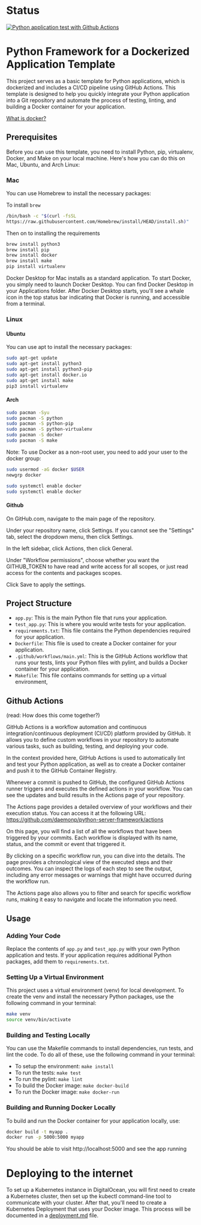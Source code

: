 # Status

[![Python application test with Github 
Actions](https://github.com/daemonp/python-server-framework/actions/workflows/main.yml/badge.svg)](https://github.com/daemonp/python-server-framework/actions/workflows/main.yml)

# Python Framework for a Dockerized Application Template

This project serves as a basic template for Python applications, which is 
dockerized and includes a CI/CD pipeline using GitHub Actions. This template is 
designed to help you quickly integrate your Python application into a Git 
repository and automate the process of testing, linting, and building a Docker 
container for your application.

[What is docker?](https://opensource.com/resources/what-docker)

## Prerequisites

Before you can use this template, you need to install Python, pip, virtualenv, 
Docker, and Make on your local machine. Here's how you can do this on Mac, 
Ubuntu, and Arch Linux:

### Mac

You can use Homebrew to install the necessary packages:

To install `brew`
```bash
/bin/bash -c "$(curl -fsSL 
https://raw.githubusercontent.com/Homebrew/install/HEAD/install.sh)"
```

Then on to installing the requirements

```bash
brew install python3
brew install pip
brew install docker
brew install make
pip install virtualenv
```

Docker Desktop for Mac installs as a standard application. To start 
Docker, you simply need to launch Docker Desktop. You can find 
Docker Desktop in your Applications folder. After Docker Desktop 
starts, you'll see a whale icon in the top status bar indicating 
that Docker is running, and accessible from a terminal.

### Linux

#### Ubuntu

You can use apt to install the necessary packages:
```bash
sudo apt-get update
sudo apt-get install python3
sudo apt-get install python3-pip
sudo apt-get install docker.io
sudo apt-get install make
pip3 install virtualenv
```


#### Arch

```bash
sudo pacman -Syu
sudo pacman -S python
sudo pacman -S python-pip
sudo pacman -S python-virtualenv
sudo pacman -S docker
sudo pacman -S make
```

Note: To use Docker as a non-root user, you need to add your user 
to the docker group:

```bash
sudo usermod -aG docker $USER
newgrp docker
```

```bash
sudo systemctl enable docker
sudo systemctl enable docker
```
#### Github 

On GitHub.com, navigate to the main page of the repository.

Under your repository name, click  Settings. If you cannot see the 
"Settings" tab, select the dropdown menu, then click Settings.

In the left sidebar, click  Actions, then click General.

Under "Workflow permissions", choose whether you want the GITHUB_TOKEN to have read and write access for all scopes, or just read access for the contents and packages scopes.

Click Save to apply the settings.


## Project Structure

- `app.py`: This is the main Python file that runs your application.
- `test_app.py`: This is where you would write tests for your application.
- `requirements.txt`: This file contains the Python dependencies required for your application.
- `Dockerfile`: This file is used to create a Docker container for your application.
- `.github/workflows/main.yml`: This is the GitHub Actions workflow that runs your tests, lints your Python files with pylint, and builds a Docker container for your application.
- `Makefile`: This file contains commands for setting up a virtual environment, 

## Github Actions

(read: How does this come together?)

GitHub Actions is a workflow automation and continuous integration/continuous 
deployment (CI/CD) platform provided by GitHub. It allows you to define custom 
workflows in your repository to automate various tasks, such as building, 
testing, and deploying your code.

In the context provided here, GitHub Actions is used to automatically lint and 
test your Python application, as well as to create a Docker container and push 
it to the GitHub Container Registry.

Whenever a commit is pushed to GitHub, the configured GitHub Actions runner 
triggers and executes the defined actions in your workflow. You can see the 
updates and build results in the Actions page of your repository.

The Actions page provides a detailed overview of your workflows and their 
execution status. You can access it at the following URL: 
https://github.com/daemonp/python-server-framework/actions

On this page, you will find a list of all the workflows that have been 
triggered by your commits. Each workflow is displayed with its name, status, 
and the commit or event that triggered it.

By clicking on a specific workflow run, you can dive into the details. The page 
provides a chronological view of the executed steps and their outcomes. You can 
inspect the logs of each step to see the output, including any error messages 
or warnings that might have occurred during the workflow run.

The Actions page also allows you to filter and search for specific workflow 
runs, making it easy to navigate and locate the information you need.

## Usage

### Adding Your Code

Replace the contents of `app.py` and `test_app.py` with your own Python 
application and tests. If your application requires additional Python packages, 
add them to `requirements.txt`.

### Setting Up a Virtual Environment

This project uses a virtual environment (venv) for local development. To create 
the venv and install the necessary Python packages, use the following command 
in your terminal:

```bash
make venv
source venv/bin/activate
```

### Building and Testing Locally

You can use the Makefile commands to install dependencies, run tests, and lint 
the code. To do all of these, use the following command in your terminal:

* To setup the environment: `make install`
* To run the tests: `make test`
* To run the pylint: `make lint`
* To build the Docker image: `make docker-build`
* To run the Docker image: `make docker-run`

### Building and Running Docker Locally

To build and run the Docker container for your application locally, use:

```bash
docker build -t myapp .
docker run -p 5000:5000 myapp
```
You should be able to visit http://localhost:5000 and see the app running


# Deploying to the internet

To set up a Kubernetes instance in DigitalOcean, you will first 
need to create a Kubernetes cluster, then set up the kubectl 
command-line tool to communicate with your cluster. After that, 
you'll need to create a Kubernetes Deployment that uses your Docker 
image. This process will be documented in a 
[deployment.md](deployment.md) file.

